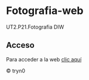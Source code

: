 # Fotografia-web
UT2.P21.Fotografia DIW

## Acceso
Para acceder a la web [clic aquí](http://tryn0.github.io/Fotografia-web/)

&copy; tryn0